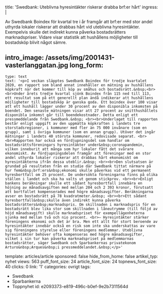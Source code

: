 title: 'Swedbank: Uteblivna hyresintäkter riskerar drabba brf:er hårt'
ingress: |
  <p><span class="TextRun BCX0 SCXW266257290"><span class="NormalTextRun BCX0 SCXW266257290">Av Swedbank Boindex för kvartal tre i år framgår att <span class="TextRun BCX0 SCXW266257290"><span class="SpellingError BCX0 SCXW266257290">brf:er</span></span><span class="TextRun BCX0 SCXW266257290"><span class="NormalTextRun BCX0 SCXW266257290"> med stor andel uthyrda lokaler riskerar att drabbas hårt vid uteblivna hyresintäkter. Exempelvis skulle det indirekt kunna påverka bostadsrätters marknadspriser. </span></span>Vidare visar statistik </span></span>att hushållens möjligheter till bostadsköp blivit något sämre. <span></span>
  </p>
  <p><span class="TextRun BCX0 SCXW266257290"><span class="TextRun BCX0 SCXW266257290"><span class="NormalTextRun BCX0 SCXW266257290"></span></span></span>
  </p>
  
intro_image: /assets/img/2001431-vasterlanggatan.jpg
long_form:
  -
    type: text
    text: '<p>I veckan släpptes Swedbank Boindex för tredje kvartalet 2020, en rapport som bland annat innehåller en mätning av hushållens köpkraft när det kommer till köp av småhus och bostadsrätt.&nbsp;<br><br>Under årets tredje kvartal sjönk Boindex från 115 ned till 113, ett resultat som på ett generellt plan ändå indikerar att hushållens möjligheter till bostadsköp är ganska goda. Ett boindex över 100 visar att ett hushåll lägger under 30 procent av den disponibla inkomsten på boendet. Den senaste mätningen visar att 27 procent av snitthushållets disponibla inkomst går till boendekostnader. Detta enligt ett pressmeddelande från Swedbank.&nbsp; <br><br>Underlaget till rapporten består enligt uppgift av den uppmätta köpkraften i landets tre storstadsregioner, i kommuner med fler än 75 000 invånare (som en grupp), samt i övriga kommuner (som en annan grupp). Utöver det ingår mätningar i landets 40 största kommuner, redovisade separat. <br><br>Rapporten har också en fördjupningsdel som handlar om bostadsrättsföreningars hyresintäkter under&nbsp;coronapandemin, vilken inneburit att många som hyr lokaler fått det svårare ekonomiskt. Av fördjupningsdelen framgår att föreningar med en stor andel uthyrda lokaler riskerar att drabbas hårt ekonomiskt om hyresintäkterna ifrån dessa uteblir.&nbsp; <br><br>Den slutsatsen är grundad på resultaten från en studie där Swedbank tittat närmare på hur fem&nbsp;brf:ers&nbsp;ekonomi skulle påverkas vid ett permanent hyresbortfall om 25 procent. De undersökta föreningarna finns på olika ställen i landet och ska ha valts ut genom stickprov. <br><br>Enligt bankens beräkningar skulle ett sådant hyresbortfall innebära en höjning av månadsavgiften med mellan 204 och 2 393 kronor, förutsatt att bortfallet kompenserades med högre månadsavgifter. Beräkningarna avser en bostadsrätt på 78 kvadratmeter.&nbsp; <br><br>Ett sådant hyresbortfall&nbsp;skulle även indirekt kunna påverka bostadsrätters&nbsp;marknadspris. Om skillnaden i marknadspris för en bostadsrätt blev lika stor som skillnaden i låneutrymme (till följd av höjd månadsavgift) skulle marknadspriset för exempellägenheterna sjunka med mellan två och nio procent. <br>– Hyresintäkter stärker föreningens ekonomi och det är bra. Men ett allt för stort beroende av hyresintäkter innebär också en risk som inte ska underskattas av vare sig föreningens styrelse eller föreningens medlemmar. Uteblivna hyresintäkter behöver ofta kompenseras med högre månadsavgifter, vilket i sin tur kan påverka marknadspriset på medlemmarnas bostadsrätter, säger Swedbank och Sparbankernas privatekonom Arturo&nbsp;Arques&nbsp;i pressmeddelandet.&nbsp;</p>'
template: articles/article
sponsored: false
hide_from_home: false
artikel_typ: nyhet
views: 563
puff_font_size: 24
article_font_size: 24
topnews_font_size: 40
clicks: 0
link: '1'
categories: ovrigt
tags:
  - Swedbank
  - Sparbankerna
  - Toppnyhet
id: e2093373-e819-496c-b0ef-9e2b7311564d
